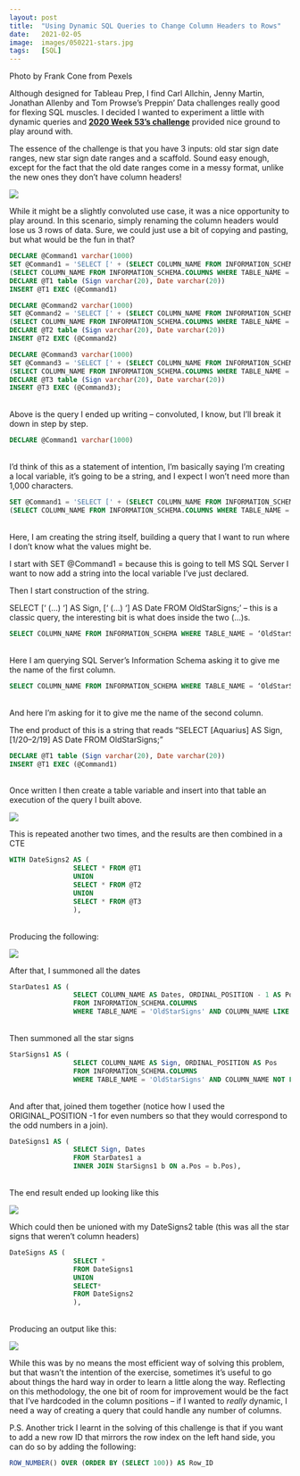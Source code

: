 ```yaml
---
layout: post
title:  "Using Dynamic SQL Queries to Change Column Headers to Rows"
date:   2021-02-05
image:  images/050221-stars.jpg
tags:   [SQL]
---
```


Photo by Frank Cone from Pexels

Although designed for Tableau Prep, I find Carl Allchin, Jenny Martin, Jonathan Allenby and Tom Prowse’s Preppin’ Data challenges really good for flexing SQL muscles. I decided I wanted to experiment a little with dynamic queries and [**2020 Week 53’s challenge**][pd-w53] provided nice ground to play around with.  

The essence of the challenge is that you have 3 inputs: old star sign date ranges, new star sign date ranges and a scaffold. Sound easy enough, except for the fact that the old date ranges come in a messy format, unlike the new ones they don’t have column headers!

![]({{site.baseurl}}/images/050221-1.PNG)

While it might be a slightly convoluted use case, it was a nice opportunity to play around. In this scenario, simply renaming the column headers would lose us 3 rows of data. Sure, we could just use a bit of copying and pasting, but what would be the fun in that?

```sql
DECLARE @Command1 varchar(1000)
SET @Command1 = 'SELECT [' + (SELECT COLUMN_NAME FROM INFORMATION_SCHEMA.COLUMNS WHERE TABLE_NAME = 'OldStarSigns' AND ORDINAL_POSITION = 1) + '] AS Sign, [' +
(SELECT COLUMN_NAME FROM INFORMATION_SCHEMA.COLUMNS WHERE TABLE_NAME = 'OldStarSigns' AND ORDINAL_POSITION = 2) + '] AS Date FROM OldStarSigns;'
DECLARE @T1 table (Sign varchar(20), Date varchar(20))
INSERT @T1 EXEC (@Command1)

DECLARE @Command2 varchar(1000)
SET @Command2 = 'SELECT [' + (SELECT COLUMN_NAME FROM INFORMATION_SCHEMA.COLUMNS WHERE TABLE_NAME = 'OldStarSigns' AND ORDINAL_POSITION = 3) + '] AS Sign, [' +
(SELECT COLUMN_NAME FROM INFORMATION_SCHEMA.COLUMNS WHERE TABLE_NAME = 'OldStarSigns' AND ORDINAL_POSITION = 4) + '] AS Date FROM OldStarSigns;'
DECLARE @T2 table (Sign varchar(20), Date varchar(20))
INSERT @T2 EXEC (@Command2)

DECLARE @Command3 varchar(1000)
SET @Command3 = 'SELECT [' + (SELECT COLUMN_NAME FROM INFORMATION_SCHEMA.COLUMNS WHERE TABLE_NAME = 'OldStarSigns' AND ORDINAL_POSITION = 5) + '] AS Sign, [' +
(SELECT COLUMN_NAME FROM INFORMATION_SCHEMA.COLUMNS WHERE TABLE_NAME = 'OldStarSigns' AND ORDINAL_POSITION = 6) + '] AS Date FROM OldStarSigns;'
DECLARE @T3 table (Sign varchar(20), Date varchar(20))
INSERT @T3 EXEC (@Command3);
```
<br>
Above is the query I ended up writing – convoluted, I know, but I’ll break it down in step by step.

```sql
DECLARE @Command1 varchar(1000)
```
<br>
I’d think of this as a statement of intention, I’m basically saying I’m creating a local variable, it’s going to be a string, and I expect I won’t need more than 1,000 characters.

```sql
SET @Command1 = 'SELECT [' + (SELECT COLUMN_NAME FROM INFORMATION_SCHEMA.COLUMNS WHERE TABLE_NAME = 'OldStarSigns' AND ORDINAL_POSITION = 1) + '] AS Sign, [' +
(SELECT COLUMN_NAME FROM INFORMATION_SCHEMA.COLUMNS WHERE TABLE_NAME = 'OldStarSigns' AND ORDINAL_POSITION = 2) + '] AS Date FROM OldStarSigns;'
```
<br>
Here, I am creating the string itself, building a query that I want to run where I don’t know what the values might be. 

I start with SET @Command1 = because this is going to tell MS SQL Server I want to now add a string into the local variable I’ve just declared.

Then I start construction of the string.

SELECT [‘ (…) ‘] AS Sign, [‘ (…) ‘] AS Date FROM OldStarSigns;’ – this is a classic query, the interesting bit is what does inside the two (…)s.

```sql
SELECT COLUMN_NAME FROM INFORMATION_SCHEMA WHERE TABLE_NAME = ‘OldStarSigns’ AND ORDINAL POSITION = 1
```
<br>
Here I am querying SQL Server’s Information Schema asking it to give me the name of the first column.

```sql
SELECT COLUMN_NAME FROM INFORMATION_SCHEMA WHERE TABLE_NAME = ‘OldStarSigns’ AND ORDINAL POSITION = 2
```
<br>
And here I’m asking for it to give me the name of the second column.

The end product of this is a string that reads “SELECT [Aquarius] AS Sign, [1/20–2/19] AS Date FROM OldStarSigns;”

```sql
DECLARE @T1 table (Sign varchar(20), Date varchar(20))
INSERT @T1 EXEC (@Command1)
```
<br>
Once written I then create a table variable and insert into that table an execution of the query I built above. 

![]({{site.baseurl}}/images/050221-QueryResult.PNG)


This is repeated another two times, and the results are then combined in a CTE

```sql
WITH DateSigns2 AS (
				SELECT * FROM @T1
				UNION
				SELECT * FROM @T2
				UNION
				SELECT * FROM @T3
				),
```
<br>
Producing the following: 

![]({{site.baseurl}}/images/050221-DateSigns2.PNG)

After that, I summoned all the dates

```sql
StarDates1 AS (
				SELECT COLUMN_NAME AS Dates, ORDINAL_POSITION - 1 AS Pos
				FROM INFORMATION_SCHEMA.COLUMNS
				WHERE TABLE_NAME = 'OldStarSigns' AND COLUMN_NAME LIKE '%[^a-zA-Z]%'),
```
<br>
Then summoned all the star signs

```sql
StarSigns1 AS (
				SELECT COLUMN_NAME AS Sign, ORDINAL_POSITION AS Pos
				FROM INFORMATION_SCHEMA.COLUMNS
				WHERE TABLE_NAME = 'OldStarSigns' AND COLUMN_NAME NOT LIKE '%[^a-zA-Z]%'),
```
<br>
And after that, joined them together (notice how I used the ORIGINAL_POSITION -1 for even numbers so that they would correspond to the odd numbers in a join).

```sql
DateSigns1 AS (
				SELECT Sign, Dates
				FROM StarDates1 a
				INNER JOIN StarSigns1 b ON a.Pos = b.Pos),
```
<br>
The end result ended up looking like this

![]({{site.baseurl}}/images/050221-QueryResult.PNG)

Which could then be unioned with my DateSigns2 table (this was all the star signs that weren’t column headers)

```sql
DateSigns AS (
				SELECT *
				FROM DateSigns1
				UNION
				SELECT*
				FROM DateSigns2
				),
```
<br>
Producing an output like this:

![]({{site.baseurl}}/images/050221-DateSigns.PNG)

While this was by no means the most efficient way of solving this problem, but that wasn’t the intention of the exercise, sometimes it’s useful to go about things the hard way in order to learn a little along the way. Reflecting on this methodology, the one bit of room for improvement would be the fact that I’ve hardcoded in the column positions – if I wanted to *really* dynamic, I need a way of creating a query that could handle any number of columns.


P.S. Another trick I learnt in the solving of this challenge is that if you want to add a new row ID that mirrors the row index on the left hand side, you can do so by adding the following:

```sql
ROW_NUMBER() OVER (ORDER BY (SELECT 100)) AS Row_ID
```
<br>


[pd-w53]:https://preppindata.blogspot.com/2020/12/2020-week-53.html
